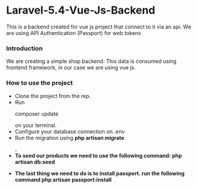 # Laravel-5.4-Vue-Js-Backend
This is a backend created for vue js project that connect to it via an api. We are using API Authentication (Passport) for web tokens


### Introduction

We are creating a simple shop backend. This data is consumed using frontend framework, in our case we are using vue js. 

### How to use the project

- Clone the project from the rep.
- Run <p>composer update</p> on your terminal.
- Configure your database connection on .env
- Run the migration using <b>php artisan migrate</p>.
- To seed our products we need to use the following command: <b>php artisan db:seed</p>
- The last thing we need to do is to install passport. run the following command <b>php artisan passport:install</b>
